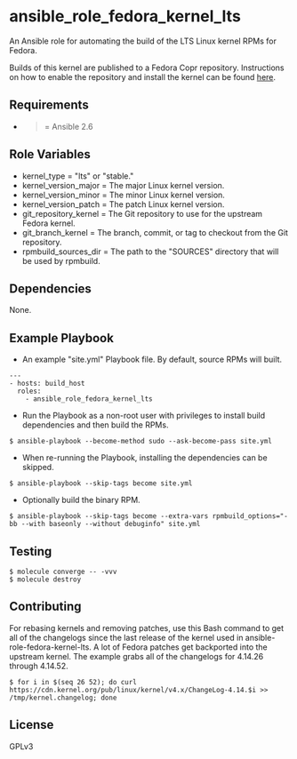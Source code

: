 # ansible_role_fedora_kernel_lts

An Ansible role for automating the build of the LTS Linux kernel RPMs for Fedora.

Builds of this kernel are published to a Fedora Copr repository. Instructions on how to enable the repository and install the kernel can be found [here](https://copr.fedorainfracloud.org/coprs/ekultails/fedora_kernel_lts/).

## Requirements

* >= Ansible 2.6

## Role Variables

* kernel_type = "lts" or "stable."
* kernel_version_major = The major Linux kernel version.
* kernel_version_minor = The minor Linux kernel version.
* kernel_version_patch = The patch Linux kernel version.
* git_repository_kernel = The Git repository to use for the upstream Fedora kernel.
* git_branch_kernel = The branch, commit, or tag to checkout from the Git repository.
* rpmbuild_sources_dir = The path to the "SOURCES" directory that will be used by rpmbuild.

## Dependencies

None.

## Example Playbook

* An example "site.yml" Playbook file. By default, source RPMs will built.

```
---
- hosts: build_host
  roles:
    - ansible_role_fedora_kernel_lts
```

* Run the Playbook as a non-root user with privileges to install build dependencies and then build the RPMs.

```
$ ansible-playbook --become-method sudo --ask-become-pass site.yml
```

* When re-running the Playbook, installing the dependencies can be skipped.

```
$ ansible-playbook --skip-tags become site.yml
```

* Optionally build the binary RPM.

```
$ ansible-playbook --skip-tags become --extra-vars rpmbuild_options="-bb --with baseonly --without debuginfo" site.yml
```

## Testing

```
$ molecule converge -- -vvv
$ molecule destroy
```

## Contributing

For rebasing kernels and removing patches, use this Bash command to get all of the changelogs since the last release of the kernel used in ansible-role-fedora-kernel-lts. A lot of Fedora patches get backported into the upstream kernel. The example grabs all of the changelogs for 4.14.26 through 4.14.52.

```
$ for i in $(seq 26 52); do curl https://cdn.kernel.org/pub/linux/kernel/v4.x/ChangeLog-4.14.$i >> /tmp/kernel.changelog; done
```

## License

GPLv3
